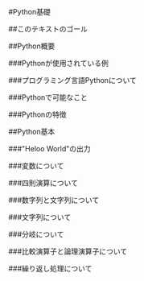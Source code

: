 ﻿#Python基礎

##このテキストのゴール


##Python概要


###Pythonが使用されている例

###プログラミング言語Pythonについて

###Pythonで可能なこと

###Pythonの特徴


##Python基本


###"Heloo World"の出力

###変数について

###四則演算について

###数字列と文字列について

###文字列について

###分岐について

###比較演算子と論理演算子について

###繰り返し処理について
